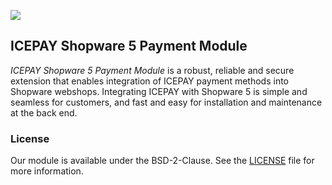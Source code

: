 ![](https://icepay.com/app/themes/icepay/dist/images/logos/logo_icepay.svg)
## ICEPAY Shopware 5 Payment Module

*ICEPAY Shopware 5 Payment Module* is a robust, reliable and secure extension that enables integration of ICEPAY payment methods into Shopware webshops. Integrating ICEPAY with Shopware 5 is simple and seamless for customers, and fast and easy for installation and maintenance at the back end.

### License
Our module is available under the BSD-2-Clause. See the [LICENSE](https://github.com/icepay/Shopware/blob/master/LICENSE.md) file for more information.
